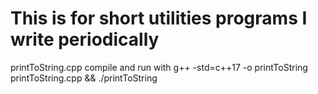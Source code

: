 This is for short utilities programs I write periodically
=========================================================
printToString.cpp
compile and run with g++ -std=c++17 -o printToString printToString.cpp && ./printToString
